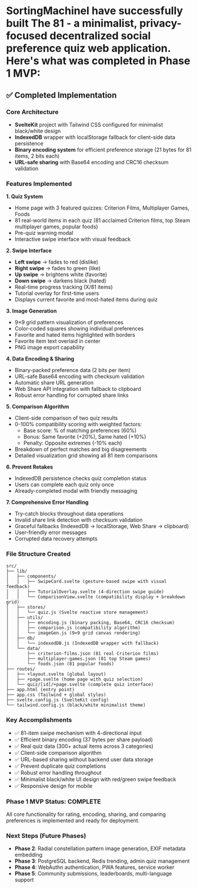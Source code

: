 # SortingMachineI have successfully built **The 81** - a minimalist, privacy-focused decentralized social preference quiz web application. Here's what was completed in Phase 1 MVP:

## ✅ Completed Implementation

### Core Architecture
- **SvelteKit** project with Tailwind CSS configured for minimalist black/white design
- **IndexedDB** wrapper with localStorage fallback for client-side data persistence
- **Binary encoding system** for efficient preference storage (21 bytes for 81 items, 2 bits each)
- **URL-safe sharing** with Base64 encoding and CRC16 checksum validation

### Features Implemented

**1. Quiz System**
- Home page with 3 featured quizzes: Criterion Films, Multiplayer Games, Foods
- 81 real-world items in each quiz (81 acclaimed Criterion films, top Steam multiplayer games, popular foods)
- Pre-quiz warning modal
- Interactive swipe interface with visual feedback

**2. Swipe Interface**
- **Left swipe** → fades to red (dislike)
- **Right swipe** → fades to green (like)  
- **Up swipe** → brightens white (favorite)
- **Down swipe** → darkens black (hated)
- Real-time progress tracking (X/81 items)
- Tutorial overlay for first-time users
- Displays current favorite and most-hated items during quiz

**3. Image Generation**
- 9×9 grid pattern visualization of preferences
- Color-coded squares showing individual preferences
- Favorite and hated items highlighted with borders
- Favorite item text overlaid in center
- PNG image export capability

**4. Data Encoding & Sharing**
- Binary-packed preference data (2 bits per item)
- URL-safe Base64 encoding with checksum validation
- Automatic share URL generation
- Web Share API integration with fallback to clipboard
- Robust error handling for corrupted share links

**5. Comparison Algorithm**
- Client-side comparison of two quiz results
- 0-100% compatibility scoring with weighted factors:
  - Base score: % of matching preferences (60%)
  - Bonus: Same favorite (+20%), Same hated (+10%)
  - Penalty: Opposite extremes (-10% each)
- Breakdown of perfect matches and big disagreements
- Detailed visualization grid showing all 81 item comparisons

**6. Prevent Retakes**
- IndexedDB persistence checks quiz completion status
- Users can complete each quiz only once
- Already-completed modal with friendly messaging

**7. Comprehensive Error Handling**
- Try-catch blocks throughout data operations
- Invalid share link detection with checksum validation
- Graceful fallbacks (IndexedDB → localStorage, Web Share → clipboard)
- User-friendly error messages
- Corrupted data recovery attempts

### File Structure Created
```
src/
├── lib/
│   ├── components/
│   │   ├── SwipeCard.svelte (gesture-based swipe with visual feedback)
│   │   ├── TutorialOverlay.svelte (4-direction swipe guide)
│   │   └── ComparisonView.svelte (compatibility display + breakdown grid)
│   ├── stores/
│   │   └── quiz.js (Svelte reactive store management)
│   ├── utils/
│   │   ├── encoding.js (binary packing, Base64, CRC16 checksum)
│   │   ├── comparison.js (compatibility algorithm)
│   │   └── imageGen.js (9×9 grid canvas rendering)
│   ├── db/
│   │   └── indexedDB.js (IndexedDB wrapper with fallback)
│   └── data/
│       ├── criterion-films.json (81 real Criterion films)
│       ├── multiplayer-games.json (81 top Steam games)
│       └── foods.json (81 popular foods)
├── routes/
│   ├── +layout.svelte (global layout)
│   ├── +page.svelte (home page with quiz selection)
│   └── quiz/[id]/+page.svelte (complete quiz interface)
├── app.html (entry point)
├── app.css (Tailwind + global styles)
├── svelte.config.js (SvelteKit config)
└── tailwind.config.js (black/white minimalist theme)
```

### Key Accomplishments
- ✅ 81-item swipe mechanism with 4-directional input
- ✅ Efficient binary encoding (37 bytes per share payload)
- ✅ Real quiz data (300+ actual items across 3 categories)
- ✅ Client-side comparison algorithm
- ✅ URL-based sharing without backend user data storage
- ✅ Prevent duplicate quiz completions
- ✅ Robust error handling throughout
- ✅ Minimalist black/white UI design with red/green swipe feedback
- ✅ Responsive design for mobile

### Phase 1 MVP Status: **COMPLETE**
All core functionality for rating, encoding, sharing, and comparing preferences is implemented and ready for deployment.

### Next Steps (Future Phases)
- **Phase 2**: Radial constellation pattern image generation, EXIF metadata embedding
- **Phase 3**: PostgreSQL backend, Redis trending, admin quiz management
- **Phase 4**: WebAuthn authentication, PWA features, service worker
- **Phase 5**: Community submissions, leaderboards, multi-language support
